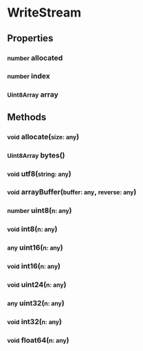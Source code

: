# WriteStream

## Properties
### <small>number</small> allocated
### <small>number</small> index
### <small>Uint8Array</small> array

## Methods
### <small>void</small> allocate(<small>size: any</small>)
### <small>Uint8Array</small> bytes()
### <small>void</small> utf8(<small>string: any</small>)
### <small>void</small> arrayBuffer(<small>buffer: any</small>, <small>reverse: any</small>)
### <small>number</small> uint8(<small>n: any</small>)
### <small>void</small> int8(<small>n: any</small>)
### <small>any</small> uint16(<small>n: any</small>)
### <small>void</small> int16(<small>n: any</small>)
### <small>void</small> uint24(<small>n: any</small>)
### <small>any</small> uint32(<small>n: any</small>)
### <small>void</small> int32(<small>n: any</small>)
### <small>void</small> float64(<small>n: any</small>)
